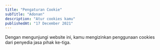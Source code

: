 ```yaml
---
title: "Pengaturan Cookie"
subTitle: "Adonan"
description: "Atur cookies kamu"
publishedAt: "17 December 2021"
---
```


Dengan mengunjungi website ini, kamu mengizinkan penggunaan cookies dari penyedia jasa pihak ke-tiga.
